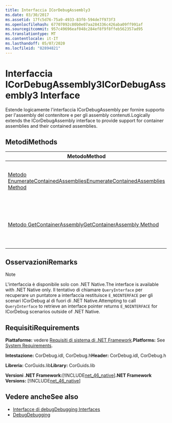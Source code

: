 ```yaml
---
title: Interfaccia ICorDebugAssembly3
ms.date: 03/30/2017
ms.assetid: 17fc5d76-75a9-4933-83f0-594de7f973f3
ms.openlocfilehash: 67707092c80b0e07aa284336c426aba09ff991af
ms.sourcegitcommit: 957c49696eaf048c284ef8f9f8ffeb562357ad95
ms.translationtype: MT
ms.contentlocale: it-IT
ms.lasthandoff: 05/07/2020
ms.locfileid: "82894821"
---
```

# <a name="icordebugassembly3-interface"></a><span data-ttu-id="06fcf-102">Interfaccia ICorDebugAssembly3</span><span class="sxs-lookup"><span data-stu-id="06fcf-102">ICorDebugAssembly3 Interface</span></span>
<span data-ttu-id="06fcf-103">Estende logicamente l'interfaccia ICorDebugAssembly per fornire supporto per l'assembly del contenitore e per gli assembly contenuti.</span><span class="sxs-lookup"><span data-stu-id="06fcf-103">Logically extends the ICorDebugAssembly interface to provide support for container assemblies and their contained assemblies.</span></span>  
  
## <a name="methods"></a><span data-ttu-id="06fcf-104">Metodi</span><span class="sxs-lookup"><span data-stu-id="06fcf-104">Methods</span></span>  
  
|<span data-ttu-id="06fcf-105">Metodo</span><span class="sxs-lookup"><span data-stu-id="06fcf-105">Method</span></span>|<span data-ttu-id="06fcf-106">Descrizione</span><span class="sxs-lookup"><span data-stu-id="06fcf-106">Description</span></span>|  
|------------|-----------------|  
|[<span data-ttu-id="06fcf-107">Metodo EnumerateContainedAssemblies</span><span class="sxs-lookup"><span data-stu-id="06fcf-107">EnumerateContainedAssemblies Method</span></span>](icordebugassembly3-enumeratecontainedassemblies-method.md)|<span data-ttu-id="06fcf-108">Ottiene un enumeratore per gli assembly contenuti in questo assembly.</span><span class="sxs-lookup"><span data-stu-id="06fcf-108">Gets an enumerator for the assemblies contained in this assembly.</span></span>|  
|[<span data-ttu-id="06fcf-109">Metodo GetContainerAssembly</span><span class="sxs-lookup"><span data-stu-id="06fcf-109">GetContainerAssembly Method</span></span>](icordebugassembly3-getcontainerassembly-method.md)|<span data-ttu-id="06fcf-110">Restituisce l'assembly del contenitore di questo oggetto `ICorDebugAssembly3`.</span><span class="sxs-lookup"><span data-stu-id="06fcf-110">Returns the container assembly of this `ICorDebugAssembly3` object.</span></span>|  
  
## <a name="remarks"></a><span data-ttu-id="06fcf-111">Osservazioni</span><span class="sxs-lookup"><span data-stu-id="06fcf-111">Remarks</span></span>  
  
> [!NOTE]
> <span data-ttu-id="06fcf-112">L'interfaccia è disponibile solo con .NET Native.</span><span class="sxs-lookup"><span data-stu-id="06fcf-112">The interface is available with .NET Native only.</span></span> <span data-ttu-id="06fcf-113">Il tentativo di chiamare `QueryInterface` per recuperare un puntatore a interfaccia restituisce `E_NOINTERFACE` per gli scenari ICorDebug al di fuori di .NET Native.</span><span class="sxs-lookup"><span data-stu-id="06fcf-113">Attempting to call `QueryInterface` to retrieve an interface pointer returns `E_NOINTERFACE` for ICorDebug scenarios outside of .NET Native.</span></span>  
  
## <a name="requirements"></a><span data-ttu-id="06fcf-114">Requisiti</span><span class="sxs-lookup"><span data-stu-id="06fcf-114">Requirements</span></span>  
 <span data-ttu-id="06fcf-115">**Piattaforme:** vedere [Requisiti di sistema di .NET Framework](../../get-started/system-requirements.md).</span><span class="sxs-lookup"><span data-stu-id="06fcf-115">**Platforms:** See [System Requirements](../../get-started/system-requirements.md).</span></span>  
  
 <span data-ttu-id="06fcf-116">**Intestazione:** CorDebug.idl, CorDebug.h</span><span class="sxs-lookup"><span data-stu-id="06fcf-116">**Header:** CorDebug.idl, CorDebug.h</span></span>  
  
 <span data-ttu-id="06fcf-117">**Libreria:** CorGuids.lib</span><span class="sxs-lookup"><span data-stu-id="06fcf-117">**Library:** CorGuids.lib</span></span>  
  
 <span data-ttu-id="06fcf-118">**Versioni .NET Framework:**[!INCLUDE[net_46_native](../../../../includes/net-46-native-md.md)]</span><span class="sxs-lookup"><span data-stu-id="06fcf-118">**.NET Framework Versions:** [!INCLUDE[net_46_native](../../../../includes/net-46-native-md.md)]</span></span>  
  
## <a name="see-also"></a><span data-ttu-id="06fcf-119">Vedere anche</span><span class="sxs-lookup"><span data-stu-id="06fcf-119">See also</span></span>

- [<span data-ttu-id="06fcf-120">Interfacce di debug</span><span class="sxs-lookup"><span data-stu-id="06fcf-120">Debugging Interfaces</span></span>](debugging-interfaces.md)
- [<span data-ttu-id="06fcf-121">Debug</span><span class="sxs-lookup"><span data-stu-id="06fcf-121">Debugging</span></span>](index.md)
